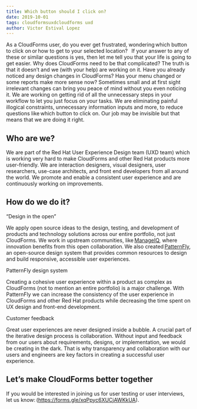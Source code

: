 ```yaml
---
title: Which button should I click on? 
date: 2019-10-01
tags: cloudformsuxdcloudforms uxd 
author: Victor Estival Lopez
---
```


As a CloudForms user, do you ever get frustrated, wondering which button to click on or how to get to your selected location?
  
If your answer to any of these or similar questions is yes, then let me tell you that your life is going to get easier. Why does CloudForms need to be that complicated? The truth is that it doesn’t and we (with your help) are working on it.
Have you already noticed any design changes in CloudForms? Has your menu changed or some reports make more sense now? Sometimes small and at first sight irrelevant changes can bring you peace of mind without you even noticing it. We are working on getting rid of all the unnecessary steps in your workflow to let you just focus on your tasks. We are eliminating painful illogical constraints, unnecessary information inputs and more, to reduce questions like which button to click on. Our job may be invisible but that means that we are doing it right.  
  
## Who are we? ##

We are part of the Red Hat User Experience Design team (UXD team) which is working very hard to make CloudForms and other Red Hat products more user-friendly. We are interaction designers, visual designers, user researchers, use-case architects, and front end developers from all around the world. We promote and enable a consistent user experience and are continuously working on improvements.
  
## How do we do it?  ##

“Design in the open”  

We apply open source ideas to the design, testing, and development of products and technology solutions across our entire portfolio, not just CloudForms. We work in upstream communities, like [ManageIQ](<https://www.manageiq.org>), where innovation benefits from this open collaboration. We also created [PatternFly](<https://www.patternfly.org/v4/>), an open-source design system that provides common resources to design and build responsive, accessible user experiences.

PatternFly design system

Creating a cohesive user experience within a product as complex as CloudForms (not to mention an entire portfolio) is a major challenge. With PatternFly we can increase the consistency of the user experience in CloudForms and other Red Hat products while decreasing the time spent on UX design and front-end development.

Customer feedback

Great user experiences are never designed inside a bubble. A crucial part of the iterative design process is collaboration. Without input and feedback from our users about requirements, designs, or implementation, we would be creating in the dark. That is why transparency and collaboration with our users and engineers are key factors in creating a successful user experience.  
  
## Let’s make CloudForms better together ##

If you would be interested in joining us for user testing or user interviews, let us know: (<https://forms.gle/xqPpyc6XUCjAWKkUA>).
